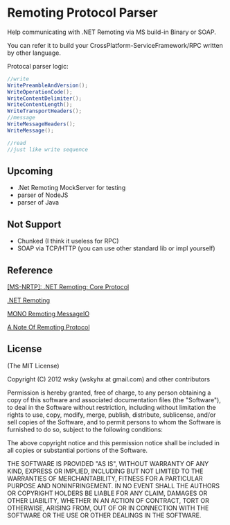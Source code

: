 Remoting Protocol Parser
======================

Help communicating with .NET Remoting via MS build-in Binary or SOAP.

You can refer it to build your CrossPlatform-ServiceFramework/RPC written by other language.

Protocal parser logic:

```c#
//write
WritePreambleAndVersion();
WriteOperationCode();
WriteContentDelimiter();
WriteContentLength();
WriteTransportHeaders();
//message
WriteMessageHeaders();
WriteMessage();

//read
//just like write sequence
```


## Upcoming

- .Net Remoting MockServer for testing
- parser of NodeJS
- parser of Java

## Not Support

- Chunked (I think it useless for RPC)
- SOAP via TCP/HTTP (you can use other standard lib or impl yourself)

## Reference

[[MS-NRTP]: .NET Remoting: Core Protocol](http://msdn.microsoft.com/en-us/library/cc237297(v=prot.20).aspx)

[.NET Remoting](https://github.com/wsky/System.Runtime.Remoting)

[MONO Remoting MessageIO](https://github.com/mono/mono/blob/master/mcs/class/System.Runtime.Remoting/System.Runtime.Remoting.Channels.Tcp/TcpMessageIO.cs)

[A Note Of Remoting Protocol](https://github.com/ali-ent/apploader/issues/4)

## License

(The MIT License)

Copyright (C) 2012 wsky (wskyhx at gmail.com) and other contributors

Permission is hereby granted, free of charge, to any person obtaining a copy of this software and associated documentation files (the "Software"), to deal in the Software without restriction, including without limitation the rights to use, copy, modify, merge, publish, distribute, sublicense, and/or sell copies of the Software, and to permit persons to whom the Software is furnished to do so, subject to the following conditions:

The above copyright notice and this permission notice shall be included in all copies or substantial portions of the Software.

THE SOFTWARE IS PROVIDED "AS IS", WITHOUT WARRANTY OF ANY KIND, EXPRESS OR IMPLIED, INCLUDING BUT NOT LIMITED TO THE WARRANTIES OF MERCHANTABILITY, FITNESS FOR A PARTICULAR PURPOSE AND NONINFRINGEMENT. IN NO EVENT SHALL THE AUTHORS OR COPYRIGHT HOLDERS BE LIABLE FOR ANY CLAIM, DAMAGES OR OTHER LIABILITY, WHETHER IN AN ACTION OF CONTRACT, TORT OR OTHERWISE, ARISING FROM, OUT OF OR IN CONNECTION WITH THE SOFTWARE OR THE USE OR OTHER DEALINGS IN THE SOFTWARE.